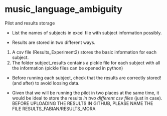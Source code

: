 # music_language_ambiguity


Pilot and results storage

- List the names of subjects in excel file with subject information possibly. 

- Results are stored in two different ways. 
1. A csv file (Results_Experiment2) stores the basic information for each subject. 
2. The folder subject_results contains a pickle file for each subject with all the information (pickle files can be opened in python)

- Before running each subject, check that the results are correctly stored! (and after) to avoid loosing data.

- Given that we will be running the pilot in two places at the same time, it would be ideal to store the results *in two different csv files* (just in case).  
BEFORE UPLOADING THE RESULTS IN GITHUB, PLEASE NAME THE FILE RESULTS_FABIAN/RESULTS_MORA




